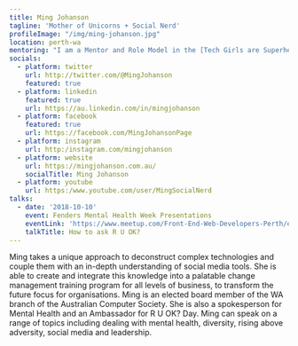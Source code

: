 ```yaml
---
title: Ming Johanson
tagline: 'Mother of Unicorns + Social Nerd'
profileImage: "/img/ming-johanson.jpg"
location: perth-wa
mentoring: "I am a Mentor and Role Model in the [Tech Girls are Superheroes](http:/www.techgirlsaresuperheroes.org/) Program. I actively encourage young women and girls to pursue careers in tech and STEM.\r"
socials:
  - platform: twitter
    url: http://twitter.com/@MingJohanson
    featured: true
  - platform: linkedin
    featured: true
    url: https://au.linkedin.com/in/mingjohanson
  - platform: facebook
    featured: true
    url: https://facebook.com/MingJohansonPage
  - platform: instagram
    url: http:/instagram.com/mingjohanson
  - platform: website
    url: https://mingjohanson.com.au/
    socialTitle: Ming Johanson
  - platform: youtube
    url: https:/www.youtube.com/user/MingSocialNerd
talks:
  - date: '2018-10-10'
    event: Fenders Mental Health Week Presentations
    eventLink: 'https://www.meetup.com/Front-End-Web-Developers-Perth/events/255158494/'
    talkTitle: How to ask R U OK?
---
```

Ming takes a unique approach to deconstruct complex technologies and couple them with an in-depth understanding of social media tools. She is able to create and integrate this knowledge into a palatable change management training program for all levels of business, to transform the future focus for organisations. Ming is an elected board member of the WA branch of the Australian Computer Society. She is also a spokesperson for Mental Health and an Ambassador for R U OK? Day. Ming can speak on a range of topics including dealing with mental health, diversity, rising above adversity, social media and leadership.